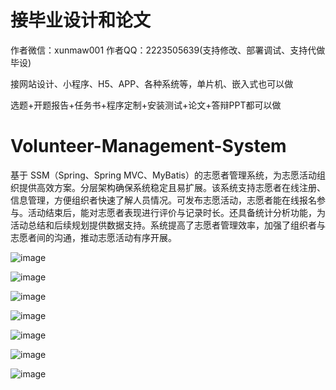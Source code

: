 # 接毕业设计和论文
作者微信：xunmaw001  作者QQ：2223505639(支持修改、部署调试、支持代做毕设)

接网站设计、小程序、H5、APP、各种系统等，单片机、嵌入式也可以做

选题+开题报告+任务书+程序定制+安装测试+论文+答辩PPT都可以做
# Volunteer-Management-System
基于 SSM（Spring、Spring MVC、MyBatis）的志愿者管理系统，为志愿活动组织提供高效方案。分层架构确保系统稳定且易扩展。该系统支持志愿者在线注册、信息管理，方便组织者快速了解人员情况。可发布志愿活动，志愿者能在线报名参与。活动结束后，能对志愿者表现进行评价与记录时长。还具备统计分析功能，为活动总结和后续规划提供数据支持。系统提高了志愿者管理效率，加强了组织者与志愿者间的沟通，推动志愿活动有序开展。 

![image](https://github.com/user-attachments/assets/850daa43-bc20-4684-b5b5-af44e8037fea)

![image](https://github.com/user-attachments/assets/0f409441-15f2-4e1e-b63b-11718cef8d36)

![image](https://github.com/user-attachments/assets/35df458a-f634-40ce-b68f-2bf8a3e7d346)

![image](https://github.com/user-attachments/assets/d17b54b0-014c-44b4-94f6-f6b8f064d8eb)

![image](https://github.com/user-attachments/assets/f5ea92f1-e521-4602-bae4-2ab304c90d1f)

![image](https://github.com/user-attachments/assets/8384e0e5-2969-4c56-b1f1-4efc30c1f693)

![image](https://github.com/user-attachments/assets/69489202-77a3-43af-a9e7-e31c53075aed)
